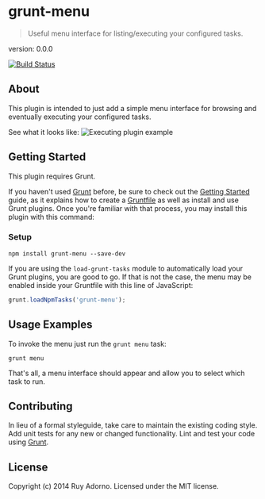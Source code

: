 # grunt-menu

> Useful menu interface for listing/executing your configured tasks.

version: 0.0.0

[![Build Status](https://travis-ci.org/ruyadorno/grunt-menu.svg?branch=master)](https://travis-ci.org/ruyadorno/grunt-menu)


## About

This plugin is intended to just add a simple menu interface for browsing and eventually executing your configured tasks.

See what it looks like:
![Executing plugin example](http://i.imgur.com/ojC1tXi.png)


## Getting Started

This plugin requires Grunt.

If you haven't used [Grunt](http://gruntjs.com/) before, be sure to check out the [Getting Started](http://gruntjs.com/getting-started) guide, as it explains how to create a [Gruntfile](http://gruntjs.com/sample-gruntfile) as well as install and use Grunt plugins. Once you're familiar with that process, you may install this plugin with this command:

### Setup

```shell
npm install grunt-menu --save-dev
```

If you are using the `load-grunt-tasks` module to automatically load your Grunt plugins, you are good to go. If that is not the case, the menu may be enabled inside your Gruntfile with this line of JavaScript:

```js
grunt.loadNpmTasks('grunt-menu');
```

## Usage Examples

To invoke the menu just run the `grunt menu` task:

```shell
grunt menu
```

That's all, a menu interface should appear and allow you to select which task to run.

## Contributing
In lieu of a formal styleguide, take care to maintain the existing coding style. Add unit tests for any new or changed functionality. Lint and test your code using [Grunt](http://gruntjs.com/).

## License
Copyright (c) 2014 Ruy Adorno. Licensed under the MIT license.

